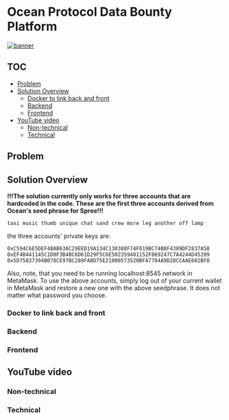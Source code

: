 # Ocean Protocol Data Bounty Platform

[![banner](https://raw.githubusercontent.com/oceanprotocol/art/master/github/repo-banner%402x.png)](https://oceanprotocol.com)

## TOC

- [Problem](#problem)
- [Solution Overview](#solution-overview)
  - [Docker to link back and front](#docker-to-link-back-and-front)
  - [Backend](#backend)
  - [Frontend](#frontend)
- [YouTube video](#youtube-video)
  - [Non-technical](#non-technical)
  - [Technical](#technical)

## Problem

## Solution Overview

**!!!The solution currently only works for three accounts that are hardcoded in the code. These are the first three accounts derived from Ocean's seed phrase for Spree!!!**

```
taxi music thumb unique chat sand crew more leg another off lamp
```

the three accounts' private keys are:

```
0xC594C6E5DEF4BAB63AC29EED19A134C130388F74F019BC74B8F4389DF2837A58
0xEF4B441145C1D0F3B4BC6D61D29F5C6E502359481152F869247C7A4244D45209
0x5D75837394B078CE97BC289FA8D75E21000573520BFA7784A9D28CCAAE602BF8
```

Also, note, that you need to be running localhost:8545 network in MetaMask. To use the above accounts, simply log out of your current wallet in MetaMask and restore a new one with the above seedphrase. It does not matter what password you choose.

### Docker to link back and front

### Backend

### Frontend

## YouTube video

### Non-technical

### Technical
